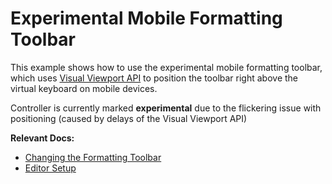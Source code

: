 # Experimental Mobile Formatting Toolbar

This example shows how to use the experimental mobile formatting toolbar, which uses [Visual Viewport API](https://developer.mozilla.org/en-US/docs/Web/API/Visual_Viewport_API) to position the toolbar right above the virtual keyboard on mobile devices.

Controller is currently marked **experimental** due to the flickering issue with positioning (caused by delays of the Visual Viewport API)

**Relevant Docs:**

- [Changing the Formatting Toolbar](/docs/react/components/formatting-toolbar)
- [Editor Setup](/docs/getting-started/editor-setup)
